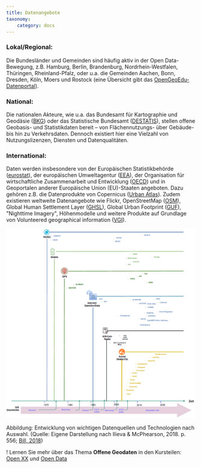 ```yaml
---
title: Datenangebote
taxonomy:
    category: docs
---
```


### Lokal/Regional:
Die Bundesländer und Gemeinden sind häufig aktiv in der Open Data-Bewegung, z.B. Hamburg, Berlin, Brandenburg, Nordrhein-Westfalen, Thüringen, Rheinland-Pfalz,  oder u.a. die Gemeinden Aachen, Bonn, Dresden, Köln, Moers und Rostock (eine Übersicht gibt das [OpenGeoEdu-Datenportal](https://portal.opengeoedu.de/)).

### National:
Die nationalen Akteure, wie u.a. das Bundesamt für Kartographie und Geodäsie ([BKG](https://www.bkg.bund.de/)) oder das Statistische Bundesamt ([DESTATIS](https://www.destatis.de/)), stellen offene Geobasis- und Statistikdaten bereit – von Flächennutzungs- über Gebäude- bis hin zu Verkehrsdaten. Dennoch existiert hier eine Vielzahl von Nutzungslizenzen, Diensten und Datenqualitäten.

### International:
Daten werden insbesondere von der Europäischen Statistikbehörde ([eurostat](http://ec.europa.eu/eurostat/de/data/database)), der europäischen Umweltagentur ([EEA](https://www.eea.europa.eu/data-and-maps)), der Organisation für wirtschaftliche Zusammenarbeit und Entwicklung ([OECD](https://data.oecd.org/)) und in Geoportalen anderer Europäische Union (EU)-Staaten angeboten. Dazu gehören z.B. die Datenprodukte von Copernicus ([Urban Atlas](http://copernicus.eu/data-access-satellite)). Zudem existieren  weltweite Datenangebote wie Flickr, OpenStreetMap ([OSM](https://www.openstreetmap.de/)), Global Human Settlement Layer  ([GHSL](https://ghsl.jrc.ec.europa.eu/)), Global Urban Footprint ([GUF](https://www.dlr.de/eoc/desktopdefault.aspx/tabid-11725/20508_read-47944/)), "Nighttime Imagery", Höhenmodelle und weitere Produkte auf Grundlage von Volunteered geographical information ([VGI](https://de.wikipedia.org/wiki/Volunteered_geographic_information)).

![opendata und GIS Trend](abb_opendata_trend_de.png?resize=1000)

Abbildung: Entwicklung von wichtigen Datenquellen und Technologien nach Auswahl. (Quelle: Eigene Darstellung nach Ilieva & McPhearson, 2018. p. 556; [Bill, 2018](https://learn.opengeoedu.de/gis/vorlesung/geschichte))

! Lernen Sie mehr über das Thema **Offene Geodaten** in den Kursteilen: [Open XX](https://learn.opengeoedu.de/openx/vorlesung/opengeodata) und [Open Data](https://learn.opengeoedu.de/opendata/vorlesung/offene-geodaten)
